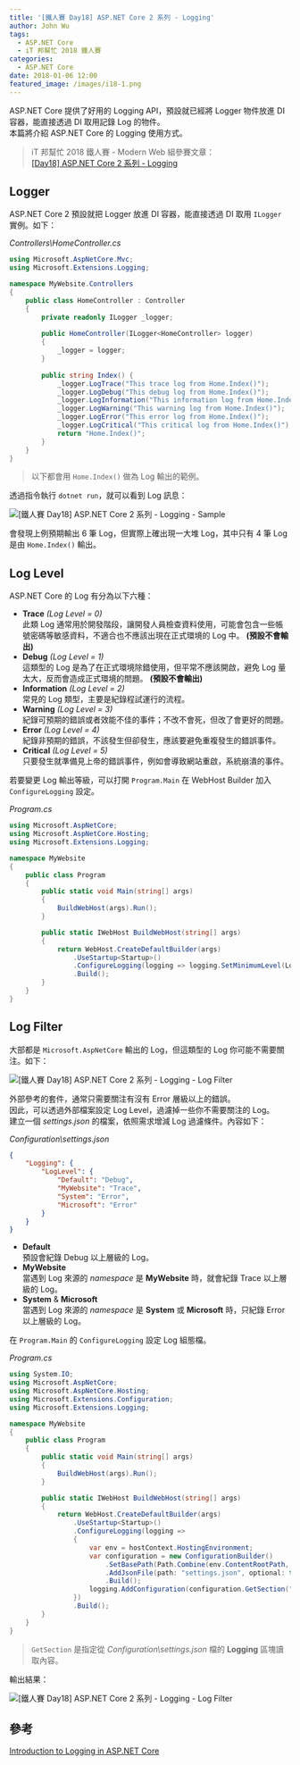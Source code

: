 ```yaml
---
title: '[鐵人賽 Day18] ASP.NET Core 2 系列 - Logging'
author: John Wu
tags:
  - ASP.NET Core
  - iT 邦幫忙 2018 鐵人賽
categories:
  - ASP.NET Core
date: 2018-01-06 12:00
featured_image: /images/i18-1.png
---
```


ASP.NET Core 提供了好用的 Logging API，預設就已經將 Logger 物件放進 DI 容器，能直接透過 DI 取用記錄 Log 的物件。  
本篇將介紹 ASP.NET Core 的 Logging 使用方式。  

> iT 邦幫忙 2018 鐵人賽 - Modern Web 組參賽文章：  
 [[Day18] ASP.NET Core 2 系列 - Logging](https://ithelp.ithome.com.tw/articles/10195968)  

<!-- more -->

## Logger

ASP.NET Core 2 預設就把 Logger 放進 DI 容器，能直接透過 DI 取用 `ILogger` 實例。如下：  

*Controllers\HomeController.cs*
```cs
using Microsoft.AspNetCore.Mvc;
using Microsoft.Extensions.Logging;

namespace MyWebsite.Controllers
{
    public class HomeController : Controller
    {
        private readonly ILogger _logger;
        
        public HomeController(ILogger<HomeController> logger)
        {
            _logger = logger;
        }
        
        public string Index() {
            _logger.LogTrace("This trace log from Home.Index()");
            _logger.LogDebug("This debug log from Home.Index()");
            _logger.LogInformation("This information log from Home.Index()");
            _logger.LogWarning("This warning log from Home.Index()");
            _logger.LogError("This error log from Home.Index()");
            _logger.LogCritical("This critical log from Home.Index()");
            return "Home.Index()";
        }
    }
}
```
> 以下都會用 `Home.Index()` 做為 Log 輸出的範例。  

透過指令執行 `dotnet run`，就可以看到 Log 訊息：  

![[鐵人賽 Day18] ASP.NET Core 2 系列 - Logging - Sample](/images/i18-1.png)  

會發現上例預期輸出 6 筆 Log，但實際上確出現一大堆 Log，其中只有 4 筆 Log 是由 `Home.Index()` 輸出。  

## Log Level

ASP.NET Core 的 Log 有分為以下六種：
* **Trace** *(Log Level = 0)*  
  此類 Log 通常用於開發階段，讓開發人員檢查資料使用，可能會包含一些帳號密碼等敏感資料，不適合也不應該出現在正式環境的 Log 中。 **(預設不會輸出)**  
* **Debug** *(Log Level = 1)*  
  這類型的 Log 是為了在正式環境除錯使用，但平常不應該開啟，避免 Log 量太大，反而會造成正式環境的問題。 **(預設不會輸出)**  
* **Information** *(Log Level = 2)*  
  常見的 Log 類型，主要是紀錄程試運行的流程。  
* **Warning** *(Log Level = 3)*  
  紀錄可預期的錯誤或者效能不佳的事件；不改不會死，但改了會更好的問題。  
* **Error** *(Log Level = 4)*  
  紀錄非預期的錯誤，不該發生但卻發生，應該要避免重複發生的錯誤事件。  
* **Critical** *(Log Level = 5)*  
  只要發生就準備見上帝的錯誤事件，例如會導致網站重啟，系統崩潰的事件。  

若要變更 Log 輸出等級，可以打開 `Program.Main` 在 WebHost Builder 加入 `ConfigureLogging` 設定。  

*Program.cs*
```cs
using Microsoft.AspNetCore;
using Microsoft.AspNetCore.Hosting;
using Microsoft.Extensions.Logging;

namespace MyWebsite
{
    public class Program
    {
        public static void Main(string[] args)
        {
            BuildWebHost(args).Run();
        }

        public static IWebHost BuildWebHost(string[] args)
        {
            return WebHost.CreateDefaultBuilder(args)
                .UseStartup<Startup>()
                .ConfigureLogging(logging => logging.SetMinimumLevel(LogLevel.Trace))
                .Build();
        }
    }
}
```

## Log Filter 

大部都是 `Microsoft.AspNetCore` 輸出的 Log，但這類型的 Log 你可能不需要關注。如下：  

![[鐵人賽 Day18] ASP.NET Core 2 系列 - Logging - Log Filter](/images/i18-2.png)  

外部參考的套件，通常只需要關注有沒有 Error 層級以上的錯誤。  
因此，可以透過外部檔案設定 Log Level，過濾掉一些你不需要關注的 Log。  
建立一個 *settings.json* 的檔案，依照需求增減 Log 過濾條件。內容如下：  

*Configuration\settings.json*
```json
{
    "Logging": {
        "LogLevel": {
            "Default": "Debug",
            "MyWebsite": "Trace",
            "System": "Error",
            "Microsoft": "Error"
        }
    }
}
```
* **Default**  
 預設會紀錄 Debug 以上層級的 Log。  
* **MyWebsite**  
 當遇到 Log 來源的 *namespace* 是 **MyWebsite** 時，就會紀錄 Trace 以上層級的 Log。  
* **System** & **Microsoft**  
 當遇到 Log 來源的 *namespace* 是 **System** 或 **Microsoft** 時，只紀錄 Error 以上層級的 Log。  

在 `Program.Main` 的 `ConfigureLogging` 設定 Log 組態檔。  

*Program.cs*
```cs
using System.IO;
using Microsoft.AspNetCore;
using Microsoft.AspNetCore.Hosting;
using Microsoft.Extensions.Configuration;
using Microsoft.Extensions.Logging;

namespace MyWebsite
{
    public class Program
    {
        public static void Main(string[] args)
        {
            BuildWebHost(args).Run();
        }

        public static IWebHost BuildWebHost(string[] args)
        {
            return WebHost.CreateDefaultBuilder(args)
                .UseStartup<Startup>()
                .ConfigureLogging(logging =>
                {
                    var env = hostContext.HostingEnvironment;
                    var configuration = new ConfigurationBuilder()
                        .SetBasePath(Path.Combine(env.ContentRootPath, "Configuration")))
                        .AddJsonFile(path: "settings.json", optional: true, reloadOnChange: true)
                        .Build();
                    logging.AddConfiguration(configuration.GetSection("Logging"));
                })
                .Build();
        }
    }
}
```
> `GetSection` 是指定從 *Configuration\settings.json* 檔的 **Logging** 區塊讀取內容。  

輸出結果：  

![[鐵人賽 Day18] ASP.NET Core 2 系列 - Logging - Log Filter](/images/i18-3.png)  


## 參考

[Introduction to Logging in ASP.NET Core](https://docs.microsoft.com/en-us/aspnet/core/fundamentals/logging/?tabs=aspnetcore2x)  